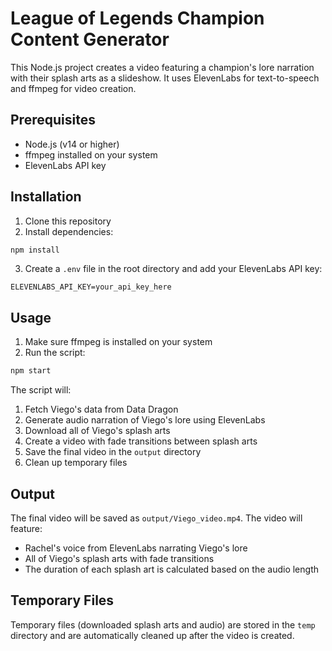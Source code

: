 # League of Legends Champion Content Generator

This Node.js project creates a video featuring a champion's lore narration with their splash arts as a slideshow. It uses ElevenLabs for text-to-speech and ffmpeg for video creation.

## Prerequisites

- Node.js (v14 or higher)
- ffmpeg installed on your system
- ElevenLabs API key

## Installation

1. Clone this repository
2. Install dependencies:

```bash
npm install
```

3. Create a `.env` file in the root directory and add your ElevenLabs API key:

```
ELEVENLABS_API_KEY=your_api_key_here
```

## Usage

1. Make sure ffmpeg is installed on your system
2. Run the script:

```bash
npm start
```

The script will:

1. Fetch Viego's data from Data Dragon
2. Generate audio narration of Viego's lore using ElevenLabs
3. Download all of Viego's splash arts
4. Create a video with fade transitions between splash arts
5. Save the final video in the `output` directory
6. Clean up temporary files

## Output

The final video will be saved as `output/Viego_video.mp4`. The video will feature:

- Rachel's voice from ElevenLabs narrating Viego's lore
- All of Viego's splash arts with fade transitions
- The duration of each splash art is calculated based on the audio length

## Temporary Files

Temporary files (downloaded splash arts and audio) are stored in the `temp` directory and are automatically cleaned up after the video is created.

